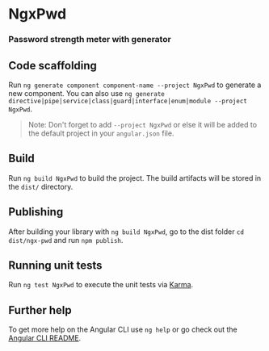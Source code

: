 # NgxPwd

### Password strength meter with generator

## Code scaffolding

Run `ng generate component component-name --project NgxPwd` to generate a new component. You can also use `ng generate directive|pipe|service|class|guard|interface|enum|module --project NgxPwd`.
> Note: Don't forget to add `--project NgxPwd` or else it will be added to the default project in your `angular.json` file.

## Build

Run `ng build NgxPwd` to build the project. The build artifacts will be stored in the `dist/` directory.

## Publishing

After building your library with `ng build NgxPwd`, go to the dist folder `cd dist/ngx-pwd` and run `npm publish`.

## Running unit tests

Run `ng test NgxPwd` to execute the unit tests via [Karma](https://karma-runner.github.io).

## Further help

To get more help on the Angular CLI use `ng help` or go check out the [Angular CLI README](https://github.com/angular/angular-cli/blob/master/README.md).
